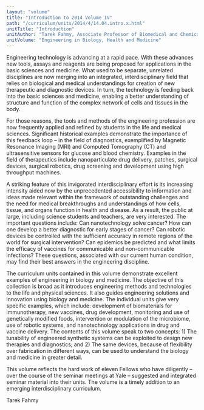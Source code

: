 ```yaml
---
layout: "volume"
title: "Introduction to 2014 Volume IV"
path: "/curriculum/units/2014/4/14.04.intro.x.html"
unitTitle: "Introduction"
unitAuthor: "Tarek Fahmy, Associate Professor of Biomedical and Chemical Engineering and of Immunobiology"
unitVolume: "Engineering in Biology, Health and Medicine"
---
```

<body>
<p>
Engineering technology is advancing at a rapid pace.  With these advances new tools, assays and reagents are being proposed for applications in the basic sciences and medicine.  What used to be separate, unrelated disciplines are now merging into an integrated, interdisciplinary field that relies on biological and medical understandings for creation of new therapeutic and diagnostic devices.  In turn, the technology is feeding back into the basic sciences and medicine, enabling a better understanding of structure and function of the complex network of cells and tissues in the body.
</p>
<p>
For those reasons, the tools and methods of the engineering profession are now frequently applied and refined by students in the life and medical sciences.  Significant historical examples demonstrate the importance of this feedback loop – in the field of diagnostics, exemplified by Magnetic Resonance Imaging (MRI) and Computed Tomography (CT) and ultrasensitive sensors for glucose and blood chemistry.  Examples in the field of therapeutics include nanoparticulate drug delivery, patches, surgical devices, surgical robotics, drug screening and development using high throughput machines.
</p>
<p>
A striking feature of this invigorated interdisciplinary effort is its increasing intensity aided now by the unprecedented accessibility to information and ideas made relevant within the framework of outstanding challenges and the need for medical breakthroughs and understandings of how cells, tissue, and organs function in health and disease.  As a result, the public at large, including science students and teachers, are very interested.  The important questions include: Can nanotechnology solve cancer?  How can one develop a better diagnostic for early stages of cancer?  Can robotic devices be controlled with the sufficient accuracy in remote regions of the world for surgical intervention?  Can epidemics be predicted and what limits the efficacy of vaccines for communicable and non-communicable infections?  These questions, associated with our current human condition, may find their best answers in the engineering discipline.
</p>
<p>
The curriculum units contained in this volume demonstrate excellent examples of engineering in biology and medicine.  The objective of this collection is broad as it introduces engineering methods and technologies to the life and physical sciences.  It also guides engineering solutions and innovation using biology and medicine. The individual units give very specific examples, which include: development of biomaterials for immunotherapy, new vaccines, drug development, monitoring and use of genetically modified foods, intervention or modulation of the microbiome, use of robotic systems, and nanotechnology applications in drug and vaccine delivery.  The contents of this volume speak to two concepts: 1) The tunability of engineered synthetic systems can be exploited to design new therapies and diagnostics; and 2) The same devices, because of flexibility over fabrication in different ways, can be used to understand the biology and medicine in greater detail.
</p>
<p>
This volume reflects the hard work of eleven Fellows who have diligently – over the course of the seminar meetings at Yale – suggested and integrated seminar material into their units.  The volume is a timely addition to an emerging interdisciplinary curriculum.
</p>
<p>
Tarek Fahmy
</p>
</body>